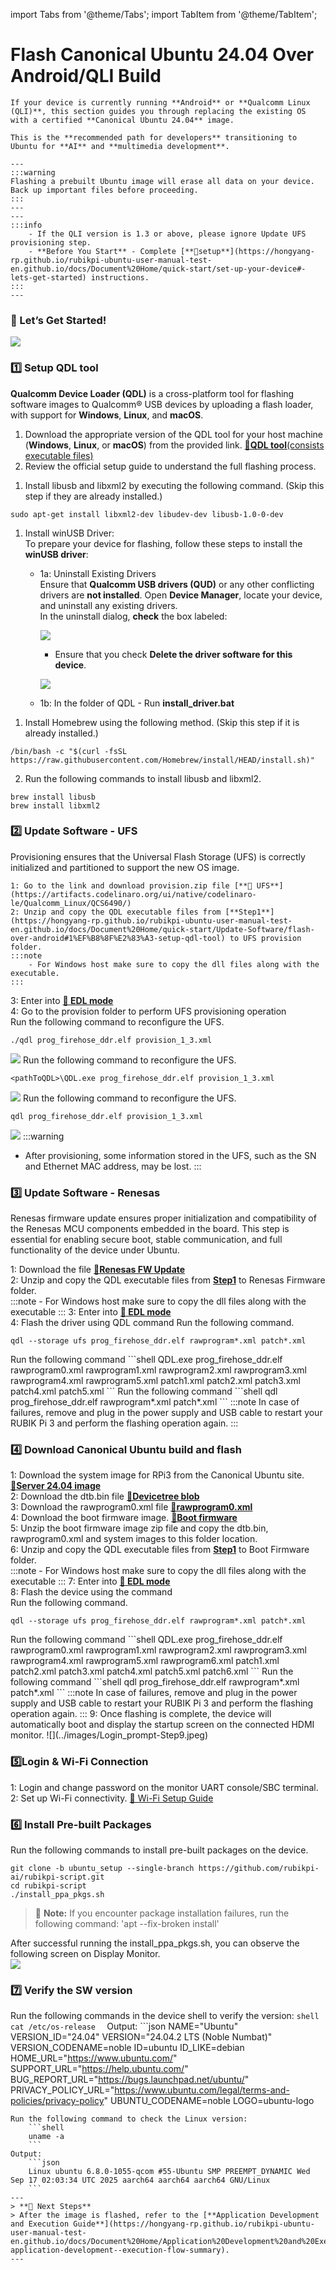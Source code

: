 import Tabs from '@theme/Tabs';
import TabItem from '@theme/TabItem';

#  Flash Canonical Ubuntu 24.04 Over Android/QLI Build

	If your device is currently running **Android** or **Qualcomm Linux (QLI)**, this section guides you through replacing the existing OS with a certified **Canonical Ubuntu 24.04** image.

	This is the **recommended path for developers** transitioning to Ubuntu for **AI** and **multimedia development**.

	---
    :::warning
	Flashing a prebuilt Ubuntu image will erase all data on your device.  
	Back up important files before proceeding.
    ::: 
	---
	---
	:::info 
		- If the QLI version is 1.3 or above, please ignore Update UFS provisioning step.  
		- **Before You Start** - Complete [**🔗setup**](https://hongyang-rp.github.io/rubikpi-ubuntu-user-manual-test-en.github.io/docs/Document%20Home/quick-start/set-up-your-device#-lets-get-started) instructions.  
	:::
	---

### 🏁 Let’s Get Started!
![](../images/Workflow3.png) 


### 1️⃣ Setup QDL tool   
**Qualcomm Device Loader (QDL)** is a cross-platform tool for flashing software images to Qualcomm® USB devices by uploading a flash loader, with support for **Windows**, **Linux**, and **macOS**.
1. Download the appropriate version of the QDL tool for your host machine (**Windows**, **Linux**, or **macOS**) from the provided link.  [**🔗QDL tool**(consists executable files)](https://softwarecenter.qualcomm.com/catalog/item/Qualcomm_Device_Loader)    
2. Review the official setup guide to understand the full flashing process. 
<a id="flashQDL"></a>
<Tabs>

<TabItem value="uhost" label="Ubuntu host">

1. Install libusb and libxml2 by executing the following command. (Skip this step if they are already installed.)

```shell
sudo apt-get install libxml2-dev libudev-dev libusb-1.0-0-dev
```

</TabItem>
<TabItem value="whost" label="Windows host">

1. Install winUSB Driver:  
   	To prepare your device for flashing, follow these steps to install the **winUSB driver**:   
	- 1a: Uninstall Existing Drivers    
	Ensure that **Qualcomm USB drivers (QUD)** or any other conflicting drivers are **not installed**.
	Open **Device Manager**, locate your device, and uninstall any existing drivers.  
	In the uninstall dialog, **check** the box labeled:  

         ![](../images/image-24.jpg) 

         * Ensure that you check **Delete the driver software for this device**.

         ![](../images/image-25.jpg)

    - 1b: In the folder of QDL - Run **install_driver.bat** 

</TabItem>
<TabItem value="mhost" label="macOS host">

1. Install Homebrew using the following method. (Skip this step if it is already installed.)

```shell
/bin/bash -c "$(curl -fsSL https://raw.githubusercontent.com/Homebrew/install/HEAD/install.sh)"
```

2. Run the following commands to install libusb and libxml2.

```shell
brew install libusb
brew install libxml2
```
</TabItem>
</Tabs>


### 2️⃣ Update Software - UFS  
Provisioning ensures that the Universal Flash Storage (UFS) is correctly initialized and partitioned to support the new OS image.  
	
	1: Go to the link and download provision.zip file [**🔗 UFS**](https://artifacts.codelinaro.org/ui/native/codelinaro-le/Qualcomm_Linux/QCS6490/)    
	2: Unzip and copy the QDL executable files from [**Step1**](https://hongyang-rp.github.io/rubikpi-ubuntu-user-manual-test-en.github.io/docs/Document%20Home/quick-start/Update-Software/flash-over-android#1%EF%B8%8F%E2%83%A3-setup-qdl-tool) to UFS provision folder.  
	:::note
		- For Windows host make sure to copy the dll files along with the executable.
	:::
3: Enter into [**🔗 EDL mode**](https://hongyang-rp.github.io/rubikpi-ubuntu-user-manual-test-en.github.io/docs/Document%20Home/quick-start/set-up-your-device#enter-into-edl-mode)  
4: Go to the provision folder to perform UFS provisioning operation   
<Tabs>
<TabItem value="uhost" label="Ubuntu host">
Run the following command to reconfigure the UFS.
```shell
./qdl prog_firehose_ddr.elf provision_1_3.xml
```
![](../images/image-23.jpg)
</TabItem>
<TabItem value="whost" label="Windows host">
Run the following command to reconfigure the UFS.
```shell
<pathToQDL>\QDL.exe prog_firehose_ddr.elf provision_1_3.xml
```
![](../images/image-30.jpg)
</TabItem>
<TabItem value="mhost" label="macOS host">
Run the following command to reconfigure the UFS.
```shell
qdl prog_firehose_ddr.elf provision_1_3.xml
```
![](../images/image-32.jpg)
</TabItem>
</Tabs>
:::warning
* After provisioning, some information stored in the UFS, such as the SN and Ethernet MAC address, may be lost.
::: 

### 3️⃣ Update Software - Renesas
Renesas firmware update ensures proper initialization and compatibility of the Renesas MCU components embedded in the board. This step is essential for enabling secure boot, stable communication, and full functionality of the device under Ubuntu.  

1: Download the file  [**🔗Renesas FW Update**](https://thundercomm.s3.dualstack.ap-northeast-1.amazonaws.com/uploads/web/rubik-pi-3/firmware/Flat_usb_fw.zip)  
	2: Unzip and copy the QDL executable files from [**Step1**](https://hongyang-rp.github.io/rubikpi-ubuntu-user-manual-test-en.github.io/docs/Document%20Home/quick-start/Update-Software/flash-over-android#1%EF%B8%8F%E2%83%A3-setup-qdl-tool) to Renesas Firmware folder.  
	:::note
		- For Windows host make sure to copy the dll files along with the executable
	:::
3: Enter into [**🔗 EDL mode**](https://hongyang-rp.github.io/rubikpi-ubuntu-user-manual-test-en.github.io/docs/Document%20Home/quick-start/set-up-your-device#enter-into-edl-mode)   
4: Flash the driver using QDL command 
<Tabs>
<TabItem value="uhost" label="Ubuntu host">
Run the following command.
```shell
qdl --storage ufs prog_firehose_ddr.elf rawprogram*.xml patch*.xml
```
</TabItem>
<TabItem value="whost" label="Windows host">
Run the following command 
```shell
QDL.exe prog_firehose_ddr.elf rawprogram0.xml rawprogram1.xml rawprogram2.xml rawprogram3.xml rawprogram4.xml rawprogram5.xml patch1.xml patch2.xml patch3.xml patch4.xml patch5.xml  
```
</TabItem>
<TabItem value="mhost" label="macOS host">
Run the following command
```shell
qdl prog_firehose_ddr.elf rawprogram*.xml patch*.xml
```
</TabItem>
</Tabs>
:::note
 In case of failures, remove and plug in the power supply and USB cable to restart your RUBIK Pi 3 and perform the flashing operation again.
:::

### 4️⃣ Download Canonical Ubuntu build and flash
1: Download the system image for RPi3 from the Canonical Ubuntu site. [**🔗Server 24.04 image**](https://people.canonical.com/~platform/images/qualcomm-iot/rubikpi3/ubuntu-server-24.04/x00/ubuntu-24.04-preinstalled-server-arm64+rubikpi3-20250912-127.img.xz)    
2: Download the dtb.bin file [**🔗Devicetree blob**](https://people.canonical.com/~platform/images/qualcomm-iot/rubikpi3/ubuntu-server-24.04/x00/dtb.bin)  
3: Download the rawprogram0.xml file [**🔗rawprogram0.xml**](https://people.canonical.com/~platform/images/qualcomm-iot/rubikpi3/ubuntu-server-24.04/x00/rawprogram0.xml)  
4: Download the boot firmware image. [**🔗Boot firmware**](https://thundercomm.s3.dualstack.ap-northeast-1.amazonaws.com/uploads/web/rubik-pi-3/nhlos-bins/QLI.1.4-ubuntu-rubikpi3-nhlos-bins-20250912-127.tar.gz)  
5: Unzip the boot firmware image zip file and copy the dtb.bin, rawprogram0.xml and system images to this folder location.   
6: Unzip and copy the QDL executable files from [**Step1**](https://hongyang-rp.github.io/rubikpi-ubuntu-user-manual-test-en.github.io/docs/Document%20Home/quick-start/Update-Software/flash-over-android#1%EF%B8%8F%E2%83%A3-setup-qdl-tool) to Boot Firmware folder.  
	:::note
		- For Windows host make sure to copy the dll files along with the executable
	:::
7: Enter into [**🔗 EDL mode**](https://hongyang-rp.github.io/rubikpi-ubuntu-user-manual-test-en.github.io/docs/Document%20Home/quick-start/set-up-your-device#enter-into-edl-mode)   
8: Flash the device using the command  
<Tabs>
<TabItem value="uhost" label="Ubuntu host">
Run the following command.
```shell
qdl --storage ufs prog_firehose_ddr.elf rawprogram*.xml patch*.xml
```
</TabItem>
<TabItem value="whost" label="Windows host">
Run the following command 
```shell
QDL.exe prog_firehose_ddr.elf rawprogram0.xml rawprogram1.xml rawprogram2.xml rawprogram3.xml rawprogram4.xml rawprogram5.xml rawprogram6.xml patch1.xml patch2.xml patch3.xml patch4.xml patch5.xml patch6.xml
```
</TabItem>
<TabItem value="mhost" label="macOS host">
Run the following command
```shell
qdl prog_firehose_ddr.elf rawprogram*.xml patch*.xml
```
</TabItem>
</Tabs>
:::note
 In case of failures, remove and plug in the power supply and USB cable to restart your RUBIK Pi 3 and perform the flashing operation again.
:::
9: Once flashing is complete, the device will automatically boot and display the startup screen on the connected HDMI monitor.  
 ![](../images/Login_prompt-Step9.jpeg)

### 5️⃣Login & Wi-Fi Connection 
1: Login and change password on the monitor UART console/SBC terminal.    
2: Set up Wi-Fi connectivity.  [🔗 Wi-Fi Setup Guide](https://hongyang-rp.github.io/rubikpi-ubuntu-user-manual-test-en.github.io/docs/Document%20Home/quick-start/set-up-your-device#connect-to-the-network)

### 6️⃣ Install Pre-built Packages 
Run the following commands to install pre-built packages on the device.    
```shell
git clone -b ubuntu_setup --single-branch https://github.com/rubikpi-ai/rubikpi-script.git
cd rubikpi-script
./install_ppa_pkgs.sh 
```
> 📌 **Note:** If you encounter package installation failures, run the following command: 'apt --fix-broken install' 

After successful running the install_ppa_pkgs.sh, you can observe the following screen on Display Monitor.  
![](../images/__images_hdmi_monitor_Server.png)
 
### 7️⃣ Verify the SW version
Run the following commands in the device shell to verify the version: 
	```shell
	cat /etc/os-release 
	```
Output: 
	```json
NAME="Ubuntu"
VERSION_ID="24.04"
VERSION="24.04.2 LTS (Noble Numbat)"
VERSION_CODENAME=noble
ID=ubuntu
ID_LIKE=debian
HOME_URL="https://www.ubuntu.com/"
SUPPORT_URL="https://help.ubuntu.com/"
BUG_REPORT_URL="https://bugs.launchpad.net/ubuntu/"
PRIVACY_POLICY_URL="https://www.ubuntu.com/legal/terms-and-policies/privacy-policy"
UBUNTU_CODENAME=noble
LOGO=ubuntu-logo
```
Run the following command to check the Linux version:
	```shell
	uname -a
	```
Output:
	```json
	Linux ubuntu 6.8.0-1055-qcom #55-Ubuntu SMP PREEMPT_DYNAMIC Wed Sep 17 02:03:34 UTC 2025 aarch64 aarch64 aarch64 GNU/Linux  
	```
---
> **🧭 Next Steps**
> After the image is flashed, refer to the [**Application Development and Execution Guide**](https://hongyang-rp.github.io/rubikpi-ubuntu-user-manual-test-en.github.io/docs/Document%20Home/Application%20Development%20and%20Execution%20Guide/#-application-development--execution-flow-summary).
---